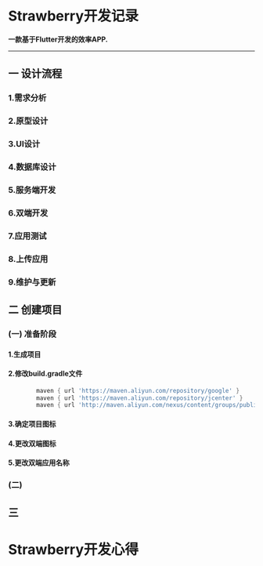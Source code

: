 # Strawberry开发记录

**一款基于Flutter开发的效率APP.**

------

## 一 设计流程

### 1.需求分析

### 2.原型设计

### 3.UI设计

### 4.数据库设计

### 5.服务端开发

### 6.双端开发

### 7.应用测试

### 8.上传应用

### 9.维护与更新

## 二 创建项目

### (一) 准备阶段

#### 1.生成项目

#### 2.修改build.gradle文件

```dart
		maven { url 'https://maven.aliyun.com/repository/google' }
		maven { url 'https://maven.aliyun.com/repository/jcenter' }
		maven { url 'http://maven.aliyun.com/nexus/content/groups/public' }
```

#### 3.确定项目图标

#### 4.更改双端图标

#### 5.更改双端应用名称

### (二)

## 三

# Strawberry开发心得